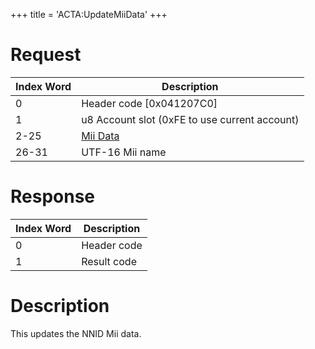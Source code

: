 +++
title = 'ACTA:UpdateMiiData'
+++

# Request

| Index Word | Description                                   |
|------------|-----------------------------------------------|
| 0          | Header code \[0x041207C0\]                    |
| 1          | u8 Account slot (0xFE to use current account) |
| 2-25       | [Mii Data](Mii#mii_format "wikilink")         |
| 26-31      | UTF-16 Mii name                               |

# Response

| Index Word | Description |
|------------|-------------|
| 0          | Header code |
| 1          | Result code |

# Description

This updates the NNID Mii data.
